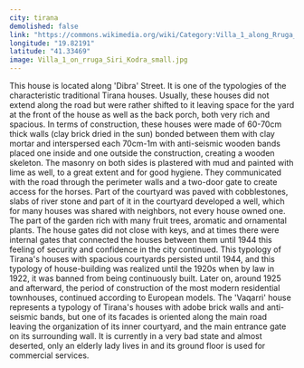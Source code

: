```yaml
---
city: tirana
demolished: false
link: "https://commons.wikimedia.org/wiki/Category:Villa_1_along_Rruga_%27Siri_Kodra%27"
longitude: "19.82191"
latitude: "41.33469"
image: Villa_1_on_rruga_Siri_Kodra_small.jpg
---
```

This house is located along 'Dibra' Street. It is one of the typologies of the characteristic traditional Tirana houses. Usually, these houses did not extend along the road but were rather shifted to it leaving space for the yard at the front of the house as well as the back porch, both very rich and spacious. In terms of construction, these houses were made of 60-70cm thick walls (clay brick dried in the sun) bonded between them with clay mortar and interspersed each 70cm-1m with anti-seismic wooden bands placed one inside and one outside the construction, creating a wooden skeleton. The masonry on both sides is plastered with mud and painted with lime as well, to a great extent and for good hygiene. They communicated with the road through the perimeter walls and a two-door gate to create access for the horses. Part of the courtyard was paved with cobblestones, slabs of river stone and part of it in the courtyard developed a well, which for many houses was shared with neighbors, not every house owned one. The part of the garden rich with many fruit trees, aromatic and ornamental plants. The house gates did not close with keys, and at times there were internal gates that connected the houses between them until 1944 this feeling of security and confidence in the city continued. This typology of Tirana's houses with spacious courtyards persisted until 1944, and this typology of house-building was realized until the 1920s when by law in 1922, it was banned from being continuously built. Later on, around 1925 and afterward, the period of construction of the most modern residential townhouses, continued according to European models. The 'Vaqarri' house represents a typology of Tirana's houses with adobe brick walls and anti-seismic bands, but one of its facades is oriented along the main road leaving the organization of its inner courtyard, and the main entrance gate on its surrounding wall. It is currently in a very bad state and almost deserted, only an elderly lady lives in and its ground floor is used for commercial services.